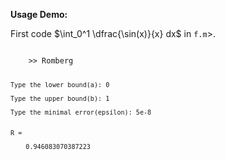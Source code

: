 **Usage Demo:**

First code $\int_0^1 \dfrac{\sin(x)}{x} dx$ in <code>f.m</code>>.

<code>
    >> Romberg

    Type the lower bound(a): 0

    Type the upper bound(b): 1

    Type the minimal error(epsilon): 5e-8
    

    R = 

        0.946083070387223
</code>